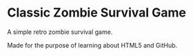 # Classic Zombie Survival Game
A simple retro zombie survival game.

Made for the purpose of learning about HTML5 and GitHub.
